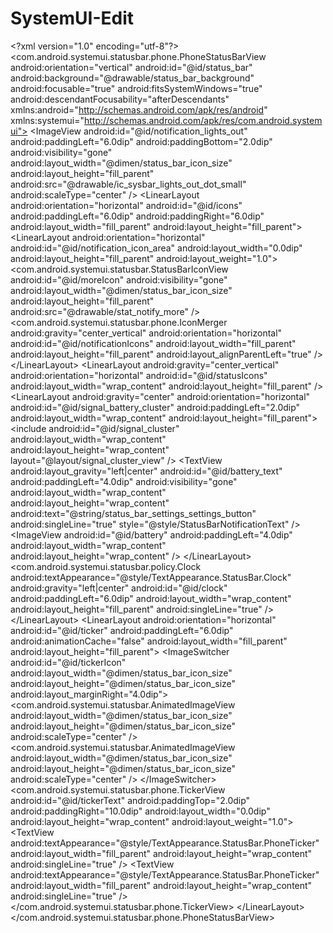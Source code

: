 SystemUI-Edit
=============

&lt;?xml version="1.0" encoding="utf-8"?> &lt;com.android.systemui.statusbar.phone.PhoneStatusBarView android:orientation="vertical" android:id="@id/status_bar" android:background="@drawable/status_bar_background" android:focusable="true" android:fitsSystemWindows="true" android:descendantFocusability="afterDescendants"   xmlns:android="http://schemas.android.com/apk/res/android"   xmlns:systemui="http://schemas.android.com/apk/res/com.android.systemui">     &lt;ImageView android:id="@id/notification_lights_out" android:paddingLeft="6.0dip" android:paddingBottom="2.0dip" android:visibility="gone" android:layout_width="@dimen/status_bar_icon_size" android:layout_height="fill_parent" android:src="@drawable/ic_sysbar_lights_out_dot_small" android:scaleType="center" />     &lt;LinearLayout android:orientation="horizontal" android:id="@id/icons" android:paddingLeft="6.0dip" android:paddingRight="6.0dip" android:layout_width="fill_parent" android:layout_height="fill_parent">         &lt;LinearLayout android:orientation="horizontal" android:id="@id/notification_icon_area" android:layout_width="0.0dip" android:layout_height="fill_parent" android:layout_weight="1.0">             &lt;com.android.systemui.statusbar.StatusBarIconView android:id="@id/moreIcon" android:visibility="gone" android:layout_width="@dimen/status_bar_icon_size" android:layout_height="fill_parent" android:src="@drawable/stat_notify_more" />             &lt;com.android.systemui.statusbar.phone.IconMerger android:gravity="center_vertical" android:orientation="horizontal" android:id="@id/notificationIcons" android:layout_width="fill_parent" android:layout_height="fill_parent" android:layout_alignParentLeft="true" />         &lt;/LinearLayout>         &lt;LinearLayout android:gravity="center_vertical" android:orientation="horizontal" android:id="@id/statusIcons" android:layout_width="wrap_content" android:layout_height="fill_parent" />         &lt;LinearLayout android:gravity="center" android:orientation="horizontal" android:id="@id/signal_battery_cluster" android:paddingLeft="2.0dip" android:layout_width="wrap_content" android:layout_height="fill_parent">             &lt;include android:id="@id/signal_cluster" android:layout_width="wrap_content" android:layout_height="wrap_content" layout="@layout/signal_cluster_view" />             &lt;TextView android:layout_gravity="left|center" android:id="@id/battery_text" android:paddingLeft="4.0dip" android:visibility="gone" android:layout_width="wrap_content" android:layout_height="wrap_content" android:text="@string/status_bar_settings_settings_button" android:singleLine="true" style="@style/StatusBarNotificationText" />             &lt;ImageView android:id="@id/battery" android:paddingLeft="4.0dip" android:layout_width="wrap_content" android:layout_height="wrap_content" />         &lt;/LinearLayout>         &lt;com.android.systemui.statusbar.policy.Clock android:textAppearance="@style/TextAppearance.StatusBar.Clock" android:gravity="left|center" android:id="@id/clock" android:paddingLeft="6.0dip" android:layout_width="wrap_content" android:layout_height="fill_parent" android:singleLine="true" />     &lt;/LinearLayout>     &lt;LinearLayout android:orientation="horizontal" android:id="@id/ticker" android:paddingLeft="6.0dip" android:animationCache="false" android:layout_width="fill_parent" android:layout_height="fill_parent">         &lt;ImageSwitcher android:id="@id/tickerIcon" android:layout_width="@dimen/status_bar_icon_size" android:layout_height="@dimen/status_bar_icon_size" android:layout_marginRight="4.0dip">             &lt;com.android.systemui.statusbar.AnimatedImageView android:layout_width="@dimen/status_bar_icon_size" android:layout_height="@dimen/status_bar_icon_size" android:scaleType="center" />             &lt;com.android.systemui.statusbar.AnimatedImageView android:layout_width="@dimen/status_bar_icon_size" android:layout_height="@dimen/status_bar_icon_size" android:scaleType="center" />         &lt;/ImageSwitcher>         &lt;com.android.systemui.statusbar.phone.TickerView android:id="@id/tickerText" android:paddingTop="2.0dip" android:paddingRight="10.0dip" android:layout_width="0.0dip" android:layout_height="wrap_content" android:layout_weight="1.0">             &lt;TextView android:textAppearance="@style/TextAppearance.StatusBar.PhoneTicker" android:layout_width="fill_parent" android:layout_height="wrap_content" android:singleLine="true" />             &lt;TextView android:textAppearance="@style/TextAppearance.StatusBar.PhoneTicker" android:layout_width="fill_parent" android:layout_height="wrap_content" android:singleLine="true" />         &lt;/com.android.systemui.statusbar.phone.TickerView>     &lt;/LinearLayout> &lt;/com.android.systemui.statusbar.phone.PhoneStatusBarView>

